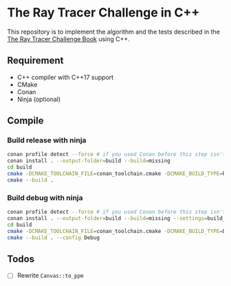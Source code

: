 # The Ray Tracer Challenge in C++

This repository is to implement the algorithm and the tests described in the [The Ray Tracer Challenge Book](http://raytracerchallenge.com/) using C++.

## Requirement

- C++ compiler with C++17 support
- CMake
- Conan
- Ninja (optional)

## Compile

### Build release with ninja

```bash
conan profile detect --force # if you used Conan before this step isn't required.
conan install . --output-folder=build --build=missing
cd build
cmake -DCMAKE_TOOLCHAIN_FILE=conan_toolchain.cmake -DCMAKE_BUILD_TYPE=Release -GNinja ..
cmake --build .
```

### Build debug with ninja

```bash
conan profile detect --force # if you used Conan before this step isn't required.
conan install . --output-folder=build --build=missing --settings=build_type=Debug
cd build
cmake -DCMAKE_TOOLCHAIN_FILE=conan_toolchain.cmake -DCMAKE_BUILD_TYPE=Debug -DCMAKE_EXPORT_COMPILE_COMMANDS=ON -GNinja ..
cmake --build . --config Debug
```

## Todos

- [ ] Rewrite `Canvas::to_ppm`